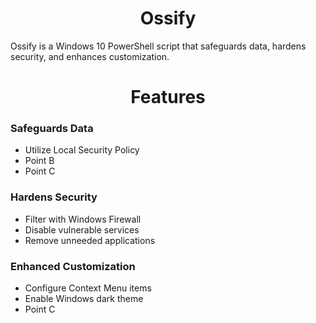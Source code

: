 <h1 align = 'center'>Ossify</h1>
<p>Ossify is a Windows 10 PowerShell script that safeguards data, hardens security, and enhances customization.</p>

<h1 align = 'center'>Features</h1>

<h3>Safeguards Data</h3>

- Utilize Local Security Policy
- Point B
- Point C

<h3>Hardens Security</h3>

- Filter with Windows Firewall
- Disable vulnerable services
- Remove unneeded applications

<h3>Enhanced Customization</h3>

- Configure Context Menu items
- Enable Windows dark theme
- Point C
